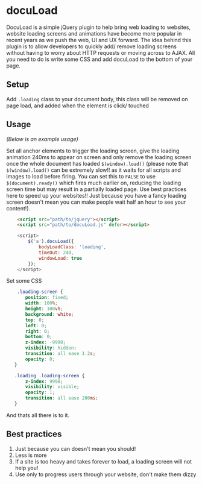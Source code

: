 # docuLoad
DocuLoad is a simple jQuery plugin to help bring web loading to websites, website loading screens and animations have become more popular in recent years as we push the web, UI and UX forward. The idea behind this plugin is to allow developers to quickly add/ remove loading screens without having to worry about HTTP requests or moving across to AJAX. All you need to do is write some CSS and add docuLoad to the bottom of your page.

## Setup 

Add `.loading` class to your document body, this class will be removed on page load, and added when the element is click/ touched

## Usage 

*(Below is an example usage)*

Set all anchor elements to trigger the loading screen, give the loading animation 240ms to appear on screen and only remove the loading screen once the whole document has loaded `$(window).load()` (please note that `$(window).load()` can be extremely slow!! as it waits for all scripts and images to load before firing. You can set this to `FALSE` to use `$(document).ready()` which fires much earlier on, reducing the loading screen time but may result in a partially loaded page. Use best practices here to speed up your websites!! Just because you have a fancy loading screen doesn't mean you can make people wait half an hour to see your content!).


```HTML 
    <script src="path/to/jquery"></script>
    <script src="path/to/docuLoad.js" defer></script>
```

```javascript
    <script>
        $('a').docuLoad({
            bodyLoadClass: 'loading',
            timeOut: 240,
            windowLoad: true
        });
    </script>
 ```

Set some CSS

 ```CSS
     .loading-screen {
        position: fixed;
        width: 100%;
        height: 100vh;
        background: white;
        top: 0;
        left: 0;
        right: 0;
        bottom: 0;
        z-index: -9998;
        visibility: hidden;
        transition: all ease 1.2s;
        opacity: 0;
    }

    .loading .loading-screen {
        z-index: 9998;
        visibility: visible;
        opacity: 1;
        transition: all ease 200ms;
    }
 ```

 And thats all there is to it.

 ## Best practices 

 1. Just because you can doesn't mean you should!
 2. Less is more 
 3. If a site is too heavy and takes forever to load, a loading screen will not help you! 
 4. Use only to progress users through your website, don't make them dizzy